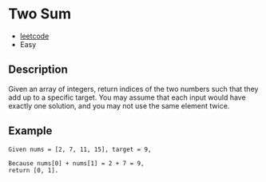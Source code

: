 # Two Sum

- [leetcode](https://leetcode.com/problems/two-sum/)
- Easy

## Description

Given an array of integers, return indices of the two numbers such that they add up to a specific target.
You may assume that each input would have exactly one solution, and you may not use the same element twice.

## Example

```
Given nums = [2, 7, 11, 15], target = 9,

Because nums[0] + nums[1] = 2 + 7 = 9,
return [0, 1].
```
